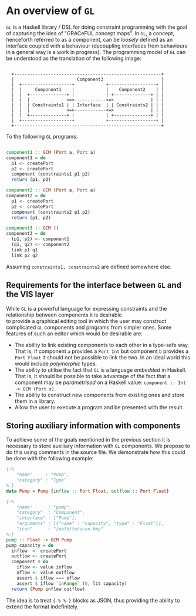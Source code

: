 # An overview of `GL`

`GL` is a Haskell library / DSL for doing constraint programming
with the goal of capturing the idea of "GRACeFUL concept maps".
In `GL`, a concept, henceforth referred to as a component, can be _loosely_
defined as an interface coupled with a behaviour (decoupling interfaces
from behaviours in a general way is a work in progress). The programming
model of `GL` can be understood as the translation of the following image:
```

  +--------------------------------------------------------+
  |                        Component3                      |
  |  +-------------------+            +------------------+ |
  |  |     Component1    |            |    Component2    | |
  |  |  +--------------+ |            | +--------------+ | |
  |  |  |              <=>------------<=>              | | |
  |  |  | Constraints1 | | Interface  | | Constraints2 | | |
  |  |  |              <=>------------<=>              | | |
  |  |  +--------------+ |            | +--------------+ | |
  |  +-------------------+            +------------------+ |
  +--------------------------------------------------------+

``` 
To the following `GL` programs:
```Haskell

component1 :: GCM (Port a, Port a)
component1 = do
  p1 <- createPort
  p2 <- createPort
  component (constraints1 p1 p2)
  return (p1, p2)

component2 :: GCM (Port a, Port a)
component2 = do
  p1 <- createPort
  p2 <- createPort
  component (constraints2 p1 p2)
  return (p1, p2)

component3 :: GCM ()
component3 = do
  (p1, p2) <- component1
  (q1, q2) <- component2
  link p1 q1
  link p2 q2

```
Assuming `constraints1, constraints2` are defined somewhere else.

## Requirements for the interface between `GL` and the VIS layer
While `GL` is a powerful language for expressing
constraints and the relationship between components it is desirable  
to provide a graphical editing tool in which the user may
construct complicated `GL` components and programs from simpler ones.
Some features of such an editor which would be desirable are: 

* The ability to link existing components to each other in a type-safe
  way. That is, if component `a` provides a `Port Int` but component
  `b` provides a `Port Float` it should not be possible to link the two.
  In an ideal world this would include _polymorphic_ types.
* The ability to utilise the fact that `GL` is a language _embedded_ in Haskell.
  That is, it should be possible to take advantage of the fact that a component
  may be _parametrised_  on a Haskell value: `component :: Int -> GCM (Port x)`.
* The ability to construct new components from existing ones and store them
  in a library.
* Allow the user to execute a program and be presented with the result.

## Storing auxiliary information with components
To achieve some of the goals mentioned in the previous section it is necessary
to store auxiliary information with `GL` components. We propose to do this
using comments in the source file. We demonstrate how this could be done with
the following example:
```Haskell
{-%
    "name"     : "Pump",
    "category" : "Type"
%-}
data Pump = Pump {inflow :: Port Float, outflow :: Port Float}

{-%
    "name"      : "pump",
    "category"  : "Component",
    "interface" : ["Pump"],
    "arguments" : [{"name" : "capacity", "type" : "Float"}],
    "icon"      : "/path/to/icon.bmp"
%-}
pump :: Float -> GCM Pump
pump capacity = do
  inflow  <- createPort
  outflow <- createPort
  component $ do
    iflow <- value inflow
    oflow <- value outflow
    assert $ iflow === oflow
    assert $ iflow `inRange` (0, lit capacity)
  return (Pump inflow outflow)
```
The idea is to treat `{-% %-}` blocks as JSON, thus providing the ability to
extend the format indefinitely.
